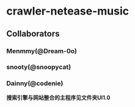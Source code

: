# crawler-netease-music
## Collaborators
### Menmmy(@Dream-0o)
### snooty(@snoopycat)
### Dainny(@codenie)

**搜索引擎与网站整合的主程序见文件夹UI1.0**
